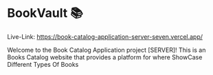 # BookVault 📚

Live-Link: https://book-catalog-application-server-seven.vercel.app/

Welcome to the Book Catalog Application project [SERVER]! This is an Books Catalog website that provides a platform for where ShowCase Different Types Of Books
